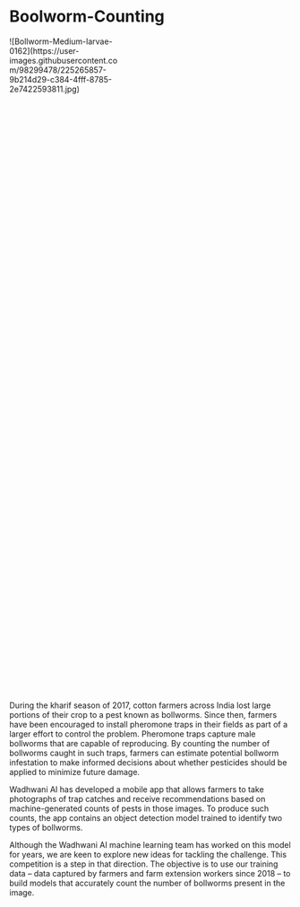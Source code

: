 # Boolworm-Counting

<div style="width: 40%; height: 30%">
![Bollworm-Medium-larvae-0162](https://user-images.githubusercontent.com/98299478/225265857-9b214d29-c384-4fff-8785-2e7422593811.jpg)
</div>


During the kharif season of 2017, cotton farmers across India lost large portions of their crop to a pest known as bollworms. Since then, farmers have been encouraged to install pheromone traps in their fields as part of a larger effort to control the problem. Pheromone traps capture male bollworms that are capable of reproducing. By counting the number of bollworms caught in such traps, farmers can estimate potential bollworm infestation to make informed decisions about whether pesticides should be applied to minimize future damage.

Wadhwani AI has developed a mobile app that allows farmers to take photographs of trap catches and receive recommendations based on machine-generated counts of pests in those images. To produce such counts, the app contains an object detection model trained to identify two types of bollworms.

Although the Wadhwani AI machine learning team has worked on this model for years, we are keen to explore new ideas for tackling the challenge. This competition is a step in that direction. The objective is to use our training data – data captured by farmers and farm extension workers since 2018 – to build models that accurately count the number of bollworms present in the image.
